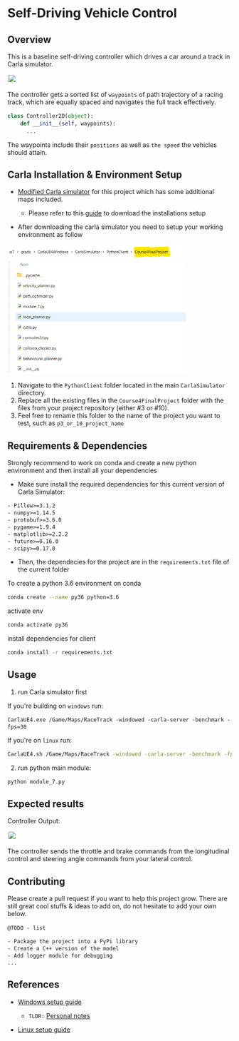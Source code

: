 # Self-Driving Vehicle Control

## Overview

This is a baseline self-driving controller which drives a car around a track in Carla simulator.

<img src="./doc/racetrack-waypoints.png" width="520" style="border:0px solid #FFFFFF; padding:1px; margin:1px"> 

The controller gets a sorted list of `waypoints` of path trajectory of a racing track, which are equally spaced and navigates the full track effectively.

```python
class Controller2D(object):
    def __init__(self, waypoints):
      ...
```

The waypoints include their `positions` as well as `the speed` the vehicles should attain.

## Carla Installation & Environment Setup

- [Modified Carla simulator](#) for this project which has some additional maps included.
  - Please refer to this [guide](https://github.com/diesimo-ai/self-driving-car-projects/tree/main/resources/customized-carla-simulator) to download the installations setup

- After downloading the carla simulator you need to setup your working environment as follow

<img src="..\p10-self-driving-car-motion-planner\doc\project-location.png" width="400" style="border:0px solid #FFFFFF; padding:1px; margin:1px"> 

1. Navigate to the `PythonClient` folder located in the main `CarlaSimulator` directory.
2. Replace all the existing files in the `Course4FinalProject` folder with the files from your project repository (either #3 or #10).
3. Feel free to rename this folder to the name of the project you want to test, such as `p3_or_10_project_name` 


## Requirements & Dependencies

Strongly recommend to work on conda and create a new python environment and then install all your dependencies

- Make sure install the required dependencies for this current version of Carla Simulator: 
 
```
- Pillow>=3.1.2
- numpy>=1.14.5
- protobuf>=3.6.0
- pygame>=1.9.4
- matplotlib>=2.2.2
- future>=0.16.0
- scipy>=0.17.0
```

- Then, the dependecies for the project are in the `requirements.txt` file of the current folder
  
To create a python 3.6 environment on conda

```sh
conda create --name py36 python=3.6
```

activate env

```sh
conda activate py36
```

install dependencies for client

```sh
conda install -r requirements.txt
```

## Usage

1. run Carla simulator first

If you're building on `windows` run: 

```batch
CarlaUE4.exe /Game/Maps/RaceTrack -windowed -carla-server -benchmark -fps=30
```
If you're on `linux` run: 

```bash
CarlaUE4.sh /Game/Maps/RaceTrack -windowed -carla-server -benchmark -fps=30
```

2. run python main module: 

```python 
python module_7.py
```

## Expected results

Controller Output:

<img src="./doc/controller-output.png" width="800" style="border:0px solid #FFFFFF; padding:1px; margin:1px"> 

The controller sends the throttle and brake commands from the longitudinal control and steering angle commands from your lateral control. 

## Contributing

Please create a pull request if you want to help this project grow. There are still great cool stuffs & ideas to add on, do not hesitate to add your own below.

`@TODO - list`

```
- Package the project into a PyPi library
- Create a C++ version of the model
- Add logger module for debugging 
...
```

## References

- [Windows setup guide](https://github.com/afondiel/Self-Driving-Cars-Specialization/blob/main/Course1-Introduction-to-Self-Driving-Cars/resources/carla-simulator-install/CARLA-Setup-Guide-_Windows-x64_.pdf)
  - `TLDR:` [Personal notes](https://github.com/afondiel/Self-Driving-Cars-Specialization/blob/main/Course1-Introduction-to-Self-Driving-Cars/resources/carla-simulator-install/carla-simulator-install-on-windows.md)

- [Linux setup guide](https://github.com/afondiel/Self-Driving-Cars-Specialization/blob/main/Course1-Introduction-to-Self-Driving-Cars/resources/carla-simulator-install/CARLA-Setup-Guide-Ubuntu.pdf) 

